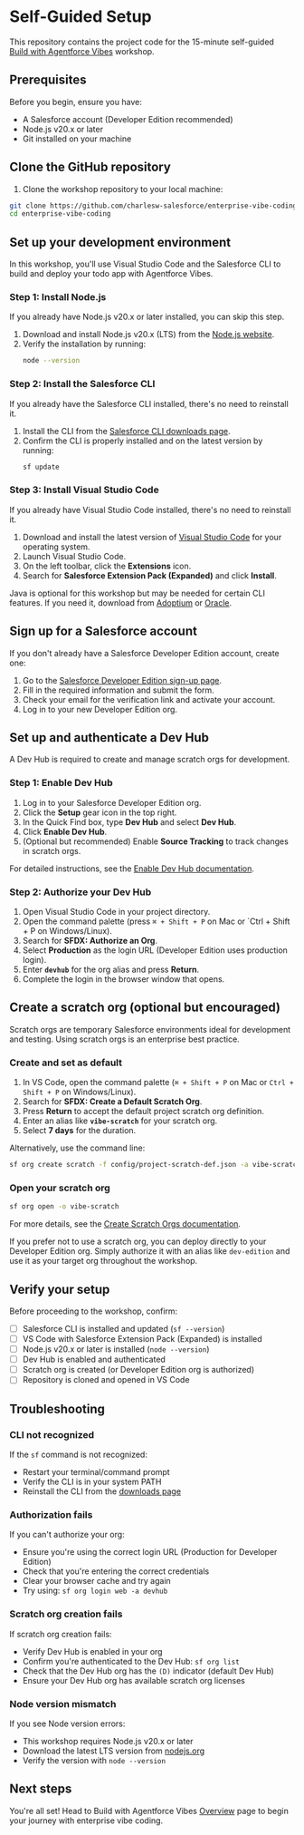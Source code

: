# Self-Guided Setup

This repository contains the project code for the 15-minute self-guided [Build with Agentforce Vibes](https://bit.ly/4gVbiBD) workshop.

## Prerequisites

Before you begin, ensure you have:

- A Salesforce account (Developer Edition recommended)
- Node.js v20.x or later
- Git installed on your machine

## Clone the GitHub repository

1. Clone the workshop repository to your local machine:

```bash
git clone https://github.com/charlesw-salesforce/enterprise-vibe-coding.git
cd enterprise-vibe-coding
```

## Set up your development environment

In this workshop, you'll use Visual Studio Code and the Salesforce CLI to build and deploy your todo app with Agentforce Vibes.

### Step 1: Install Node.js

If you already have Node.js v20.x or later installed, you can skip this step.

1. Download and install Node.js v20.x (LTS) from the [Node.js website](https://nodejs.org/).
2. Verify the installation by running:
   ```bash
   node --version
   ```

### Step 2: Install the Salesforce CLI

If you already have the Salesforce CLI installed, there's no need to reinstall it.

1. Install the CLI from the [Salesforce CLI downloads page](https://developer.salesforce.com/tools/salesforcecli).
2. Confirm the CLI is properly installed and on the latest version by running:
   ```bash
   sf update
   ```

### Step 3: Install Visual Studio Code

If you already have Visual Studio Code installed, there's no need to reinstall it.

1. Download and install the latest version of [Visual Studio Code](https://code.visualstudio.com/Download) for your operating system.
2. Launch Visual Studio Code.
3. On the left toolbar, click the **Extensions** icon.
4. Search for **Salesforce Extension Pack (Expanded)** and click **Install**.

Java is optional for this workshop but may be needed for certain CLI features. If you need it, download from [Adoptium](https://adoptium.net/) or [Oracle](https://www.oracle.com/java/technologies/javase-downloads.html).

## Sign up for a Salesforce account

If you don't already have a Salesforce Developer Edition account, create one:

1. Go to the [Salesforce Developer Edition sign-up page](https://developer.salesforce.com/signup).
2. Fill in the required information and submit the form.
3. Check your email for the verification link and activate your account.
4. Log in to your new Developer Edition org.

## Set up and authenticate a Dev Hub

A Dev Hub is required to create and manage scratch orgs for development.

### Step 1: Enable Dev Hub

1. Log in to your Salesforce Developer Edition org.
2. Click the **Setup** gear icon in the top right.
3. In the Quick Find box, type **Dev Hub** and select **Dev Hub**.
4. Click **Enable Dev Hub**.
5. (Optional but recommended) Enable **Source Tracking** to track changes in scratch orgs.

For detailed instructions, see the [Enable Dev Hub documentation](https://developer.salesforce.com/docs/atlas.en-us.sfdx_setup.meta/sfdx_setup/sfdx_setup_enable_devhub.htm).

### Step 2: Authorize your Dev Hub

1. Open Visual Studio Code in your project directory.
2. Open the command palette (press `⌘ + Shift + P` on Mac or `Ctrl + Shift + P on Windows/Linux).
3. Search for **SFDX: Authorize an Org**.
4. Select **Production** as the login URL (Developer Edition uses production login).
5. Enter **`devhub`** for the org alias and press **Return**.
6. Complete the login in the browser window that opens.

## Create a scratch org (optional but encouraged)

Scratch orgs are temporary Salesforce environments ideal for development and testing. Using scratch orgs is an enterprise best practice.

### Create and set as default

1. In VS Code, open the command palette (`⌘ + Shift + P` on Mac or `Ctrl + Shift + P` on Windows/Linux).
2. Search for **SFDX: Create a Default Scratch Org**.
3. Press **Return** to accept the default project scratch org definition.
4. Enter an alias like **`vibe-scratch`** for your scratch org.
5. Select **7 days** for the duration.

Alternatively, use the command line:

```bash
sf org create scratch -f config/project-scratch-def.json -a vibe-scratch -d -y 7
```

### Open your scratch org

```bash
sf org open -o vibe-scratch
```

For more details, see the [Create Scratch Orgs documentation](https://developer.salesforce.com/docs/atlas.en-us.sfdx_setup.meta/sfdx_setup/sfdx_setup_create_scratch_org.htm).

If you prefer not to use a scratch org, you can deploy directly to your Developer Edition org. Simply authorize it with an alias like `dev-edition` and use it as your target org throughout the workshop.

## Verify your setup

Before proceeding to the workshop, confirm:

- [ ] Salesforce CLI is installed and updated (`sf --version`)
- [ ] VS Code with Salesforce Extension Pack (Expanded) is installed
- [ ] Node.js v20.x or later is installed (`node --version`)
- [ ] Dev Hub is enabled and authenticated
- [ ] Scratch org is created (or Developer Edition org is authorized)
- [ ] Repository is cloned and opened in VS Code

## Troubleshooting

### CLI not recognized

If the `sf` command is not recognized:

- Restart your terminal/command prompt
- Verify the CLI is in your system PATH
- Reinstall the CLI from the [downloads page](https://developer.salesforce.com/tools/salesforcecli)

### Authorization fails

If you can't authorize your org:

- Ensure you're using the correct login URL (Production for Developer Edition)
- Check that you're entering the correct credentials
- Clear your browser cache and try again
- Try using: `sf org login web -a devhub`

### Scratch org creation fails

If scratch org creation fails:

- Verify Dev Hub is enabled in your org
- Confirm you're authenticated to the Dev Hub: `sf org list`
- Check that the Dev Hub org has the `(D)` indicator (default Dev Hub)
- Ensure your Dev Hub org has available scratch org licenses

### Node version mismatch

If you see Node version errors:

- This workshop requires Node.js v20.x or later
- Download the latest LTS version from [nodejs.org](https://nodejs.org/)
- Verify the version with `node --version`

## Next steps

You're all set! Head to Build with Agentforce Vibes [Overview](https://bit.ly/4gVbiBD) page to begin your journey with enterprise vibe coding.
